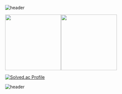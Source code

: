 ![header](https://capsule-render.vercel.app/api?type=waving&color=674ECC&height=100&section=header&text=Seung-Eui&fontSize=60&animation=fadeIn&fontColor=98A5B3)


<div style="display:flex;">
<img height="180em" src="https://github-readme-stats-eight-theta.vercel.app/api?username=zaeval&show_icons=true&include_all_commits=true&count_private=true"/>
<img height="180em" src="https://github-readme-stats-eight-theta.vercel.app/api/top-langs/?username=zaeval&layout=compact&langs_count=8"/>
</div>

[![Solved.ac Profile](http://mazassumnida.wtf/api/v2/generate_badge?boj=zaeval)](https://solved.ac/zaeval/)

![header](https://capsule-render.vercel.app/api?type=soft&color=674ECC&height=10&section=footer&fontSize=80&animation=fadeIn&fontColor=98A5B3)
